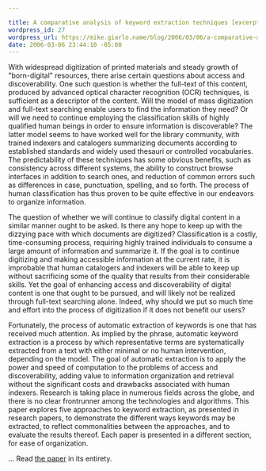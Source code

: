 ```yaml
---

title: A comparative analysis of keyword extraction techniques [excerpt]
wordpress_id: 27
wordpress_url: https://mike.giarlo.name/blog/2006/03/06/a-comparative-analysis-of-keyword-extraction-techniques/
date: 2006-03-06 23:44:10 -05:00
---
```

<p align="left">With widespread digitization of printed materials and steady growth of "born-digital" resources, there arise certain questions about access and discoverability. One such question is whether the full-text of this content, produced by advanced optical character recognition (OCR) techniques, is sufficient as a descriptor of the content. Will the model of mass digitization and full-text searching enable users to find the information they need? Or will we need to continue employing the classification skills of highly qualified human beings in order to ensure information is discoverable? The latter model seems to have worked well for the library community, with trained indexers and catalogers summarizing documents according to established standards and widely used thesauri or controlled vocabularies. The predictability of these techniques has some obvious benefits, such as consistency across different systems, the ability to construct browse interfaces in addition to search ones, and reduction of common errors such as differences in case, punctuation, spelling, and so forth.  The process of human classification has thus proven to be quite effective in our endeavors to organize information.</p>
<p align="left">The question of whether we will continue to classify digital content in a similar manner ought to be asked. Is there any hope to keep up with the dizzying pace with which documents are digitized? Classification is a costly, time-consuming process, requiring highly trained individuals to consume a large amount of information and summarize it. If the goal is to continue digitizing and making accessible information at the current rate, it is improbable that human  catalogers and indexers will be able to keep up without sacrificing some of the quality that results from their considerable skills. Yet the goal of enhancing access and discoverability of digital content is one that ought to be pursued, and will likely not be realized through full-text searching alone. Indeed, why should we put so much time and effort into the process of digitization if it does not benefit our users?</p>
<p align="left">Fortunately, the process of automatic extraction of keywords is one that has received much attention. As implied by the phrase, automatic keyword extraction is a process by which representative terms are systematically extracted from a text with either minimal or no human intervention, depending on the model. The goal of automatic extraction is to apply the power and speed of computation to the problems of access and discoverability, adding value to information organization and retrieval without the significant costs and drawbacks associated with human indexers. Research is taking place in numerous fields across the globe, and there is no clear frontrunner among the technologies and algorithms. This paper explores five approaches to keyword extraction, as presented in research papers, to demonstrate the different ways keywords may be extracted, to reflect commonalities between the approaches, and to evaluate the results thereof. Each paper is presented in a different section, for ease of organization.</p>
<p align="left">... Read <a title="A comparative analysis of keyword extraction techniques" href="/papers/596.pdf" target="_blank">the paper</a> in its entirety.</p>
